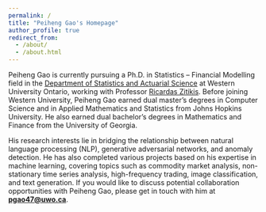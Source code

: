 ```yaml
---
permalink: /
title: "Peiheng Gao's Homepage"
author_profile: true
redirect_from: 
  - /about/
  - /about.html
---
```


Peiheng Gao is currently pursuing a Ph.D. in Statistics – Financial Modelling field in the [Department of Statistics and Actuarial Science](https://www.uwo.ca/stats/index.html) at Western University Ontario, working with Professor [Ricardas Zitikis](https://scholar.google.ca/citations?user=miIEeRsAAAAJ&hl=en). Before joining Western University, Peiheng Gao earned dual master’s degrees in Computer Science and in Applied Mathematics and Statistics from Johns Hopkins University. He also earned dual bachelor’s degrees in Mathematics and Finance from the University of Georgia.

His research interests lie in bridging the relationship between natural language processing (NLP), generative adversarial networks, and anomaly detection. He has also completed various projects based on his expertise in machine learning, covering topics such as commodity market analysis, non-stationary time series analysis, high-frequency trading, image classification, and text generation. If you would like to discuss potential collaboration opportunities with Peiheng Gao, please get in touch with him at **pgao47@uwo.ca**.




